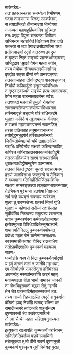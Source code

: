 मार्कण्डेयः-  
ततः प्रहस्तस्सहसा समभ्येत्य विभीषणम्  
गदया ताडयामास विनद्य रणकर्कशम्  
स तयाऽभिहतो धीमान्गदया भीमवेगया  
नाकम्पत महाबाहुर्हिमवानिव सुस्थितः  
ततः प्रगृह्य विपुलां शतघण्टां विभीषणः  
अभिमन्त्र्य महाशक्तिं चिक्षेपास्य शिरः प्रति  
पतन्त्या स तया वेगाद्राक्षसोऽशनिना यथा  
हृतोत्तमाङ्गो ददृशे वातरुग्ण इव द्रुमः  
तं दृष्ट्वा निहतं सङ्ख्ये प्रहस्तं क्षणदाचरम्  
अभिदुद्राव धूम्राक्षो वेगेन महता कपीन्  
तस्य मेघोपमं सैन्यमापतद्भीमदर्शनम्  
दृष्ट्वैव सहसा दीर्णा रणे वानरपङ्गवाः  
ततस्तान्सहसा दीर्णान्दृष्ट्वा वानरपङ्गवान्  
निर्यायौ कपिशार्दूलो हनूमान्पर्यवस्थितः  
तं दृष्ट्वाऽवस्थितं सङ्ख्ये हरयः पवनात्मजम्  
वेगेन महता राजन्सन्न्यवर्तन्त सर्वशः  
ततश्शब्दो महानासीत्तुमुलो रोमहर्षणः  
रामरावणसैन्यानामन्योन्यमभिधावताम्  
तस्मिन्प्रवृत्ते सङ्ग्रामे घोरे रुधिरकर्दमे  
धूम्राक्षः कपिसैन्यं तद्द्रावयामास वीर्यवान्  
तं राक्षसं महामात्रमापतन्तं सपत्नजित्  
तरसा प्रतिजग्राह हनूमान्पवनात्मजः  
तयोर्युद्धमभूद्घोरं हरिराक्षससैन्ययोः  
जिगीषतोर्यथाऽन्योन्यमिन्द्रप्रह्लादयोरिव  
गदाभिः परिघैश्चैव राक्षसो जघ्निवान्कपिम्  
कपिश्च जघ्निवान्रक्षस्सस्कन्धविटपैर्द्रुमैः  
ततस्तमतिकायेन साश्वं सरथसारथिम्  
धूम्राक्षमवधीद्धीमान्द्रुमेण पवनात्मजः  
ततस्तं निहतं दृष्ट्वा धूम्राक्षं राक्षसात्मजम्  
हरयो जातविस्रम्भा जघ्नुरन्ये च सैनिकान्  
ते वध्यमाना बलिभिर्हरिभिर्जितकाशिभिः  
राक्षसा भग्नसङ्कल्पा लङ्कामभ्यपतन्भयात्  
तेऽभिपत्य पुरं भग्ना हतशेषा निशाचराः  
सर्वं राज्ञे यथावृत्तं रावणाय न्यवेदयन्  
श्रुत्वा तु रावणस्तेभ्यः प्रहस्तं निहतं युधि  
धूम्राक्षं च महेष्वासं ससैन्यं राक्षसैस्सह  
सुदीर्घमिव निश्श्वस्य समुत्पत्य वरासनात्  
उवाच कुम्भकर्णस्य कर्मकालोऽयमागतः  
इत्येवमुक्त्वा विविधैर्वादित्रैस्सुमहास्वनैः  
शयानमतिनिद्रालुं कुम्भकर्णमबोधयत्  
प्रबोध्य महता चैनं यत्नेनागतसाध्वसः  
स्वस्थमासीनमव्यग्रं विनिद्रं राक्षसाधिपः  
ततोऽब्रवीद्दशग्रीवः कुम्भकर्णं महाबलम्  
रावणः-  
धन्योऽसि यस्य ते निद्रा कुम्भकर्णेयमीदृशी  
य इदं दारुणं कालं न जानीषे महाभयम्  
एष तीर्त्वाऽर्णवं रामस्सेतुना हरिभिस्सह  
अवमन्येह नस्सर्वान्करोति कदनं महत्  
मयाप्यपहृता सीता भार्या नामास्य जानकी  
तां मोक्षयिषुरायातो बद्ध्वा सेतुं महार्णवे  
तेन चैव प्रहस्तादिर्महान्नस्स्वजनो हतः  
तस्य नान्यो निहन्ताऽस्ति त्वदृते शत्रुकर्शन  
दंशितो ह्यद्य निर्याहि त्वमद्य बलिनां वर  
रामादीन्समरे सर्वाञ्जहि शत्रूनरिन्दम  
दूषणावरजौ चैव वज्रवेगप्रमाथिनौ  
तौ त्वां सैन्येन महता सहितावनुयास्यतः  
मार्कण्डेयः-  
इत्युक्त्वा राक्षसपतिः कुम्भकर्णं तरस्विनम्  
सन्दिदेशेतिकर्तव्यं वज्रवेगप्रमाथिनौ  
तथेत्युक्त्वा तु तौ वीरौ रावणं दूषणानुजौ  
कुम्भकर्णं पुरस्कृत्य तूर्णं निर्ययतुः पुरात्  
